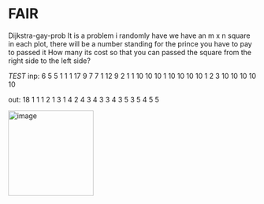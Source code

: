 # FAIR
Dijkstra-gay-prob
It is a problem i randomly have 
we have an m x n square in each plot, there will be a number standing for the prince you have to pay to passed it
How many its cost so that you can passed the square from the right side to the left side?


*TEST*
inp:
6 5
5 1 1 1 17
9 7 7 1 12
9 2 1 1 10
10 10 1 10 10
10 10 1 2 3
10 10 10 10 10



out:
18
1 1
1 2
1 3
1 4
2 4
3 4
3 3
4 3
5 3
5 4
5 5

<img width="173" alt="image" src="https://github.com/Crablegit/FAIR/assets/120788503/69697c8b-7cbd-4b78-8830-a1acc746cf50">
